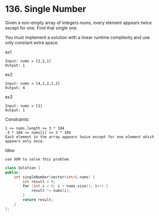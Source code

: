 # 136. Single Number

Given a non-empty array of integers nums, every element appears twice except for one. Find that single one.

You must implement a solution with a linear runtime complexity and use only constant extra space.

ex1
```
Input: nums = [2,2,1]
Output: 1
```

ex2
```
Input: nums = [4,1,2,1,2]
Output: 4
```

ex3
```
Input: nums = [1]
Output: 1
```

Constraints:
```
1 <= nums.length <= 3 * 104
-3 * 104 <= nums[i] <= 3 * 104
Each element in the array appears twice except for one element which appears only once.
```

Idea:
```
use XOR to solve this problem
```

```cpp
class Solution {
public:
    int singleNumber(vector<int>& nums) {
        int result = 0;
        for (int i = 0; i < nums.size(); i++) {
            result ^= nums[i];
        }
        return result;
    }
};
```



